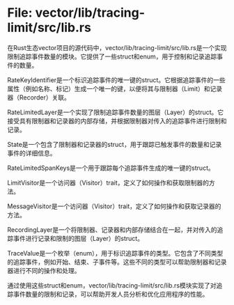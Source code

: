 # File: vector/lib/tracing-limit/src/lib.rs

在Rust生态vector项目的源代码中，vector/lib/tracing-limit/src/lib.rs是一个实现限制追踪事件数量的模块。它提供了一些struct和enum，用于控制和记录追踪事件的数量。

RateKeyIdentifier是一个标识追踪事件的唯一键的struct。它根据追踪事件的一些属性（例如名称、标记）生成一个唯一的键，以便将其与限制器（Limit）和记录器（Recorder）关联。

RateLimitedLayer是一个实现了限制追踪事件数量的图层（Layer）的struct。它接受具有限制器和记录器的内部存储，并根据限制器对传入的追踪事件进行限制和记录。

State是一个包含了限制器和记录器的struct，用于跟踪已触发事件的数量和记录事件的详细信息。

RateLimitedSpanKeys是一个用于跟踪每个追踪事件生成的唯一键的struct。

LimitVisitor是一个访问器（Visitor）trait，定义了如何操作和获取限制器的方法。

MessageVisitor是一个访问器（Visitor）trait，定义了如何操作和获取记录器的方法。

RecordingLayer是一个将限制器、记录器和内部存储结合在一起，并对传入的追踪事件进行记录和限制的图层（Layer）的struct。

TraceValue是一个枚举（enum），用于标识追踪事件的类型。它包含了不同类型的追踪事件，例如开始、结束、子事件等。这些不同的类型可以帮助限制器和记录器进行不同的操作和处理。

通过使用这些struct和enum，vector/lib/tracing-limit/src/lib.rs模块实现了对追踪事件数量的限制和记录，可以帮助开发人员分析和优化应用程序的性能。

